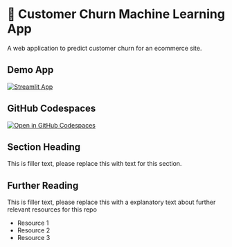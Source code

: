 # 🤖 Customer Churn Machine Learning App

A web application to predict customer churn for an ecommerce site.

## Demo App

[![Streamlit App](https://static.streamlit.io/badges/streamlit_badge_black_white.svg)](https://customer-churn.streamlit.app/)

## GitHub Codespaces

[![Open in GitHub Codespaces](https://github.com/codespaces/badge.svg)](https://codespaces.new/streamlit/app-starter-kit?quickstart=1)

## Section Heading

This is filler text, please replace this with text for this section.

## Further Reading

This is filler text, please replace this with a explanatory text about further relevant resources for this repo
- Resource 1
- Resource 2
- Resource 3
